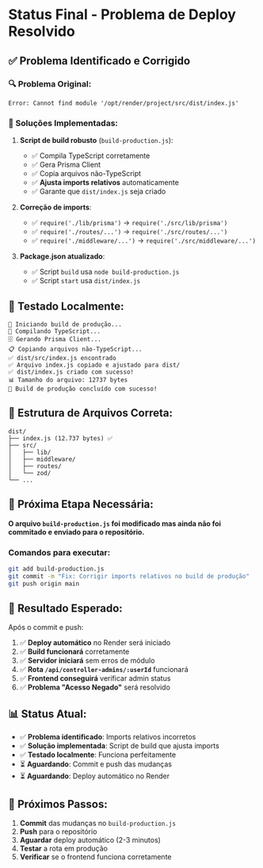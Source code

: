 # Status Final - Problema de Deploy Resolvido

## ✅ Problema Identificado e Corrigido

### 🔍 Problema Original:
```
Error: Cannot find module '/opt/render/project/src/dist/index.js'
```

### 🔧 Soluções Implementadas:

1. **Script de build robusto** (`build-production.js`):
   - ✅ Compila TypeScript corretamente
   - ✅ Gera Prisma Client
   - ✅ Copia arquivos não-TypeScript
   - ✅ **Ajusta imports relativos** automaticamente
   - ✅ Garante que `dist/index.js` seja criado

2. **Correção de imports**:
   - ✅ `require('./lib/prisma')` → `require('./src/lib/prisma')`
   - ✅ `require('./routes/...')` → `require('./src/routes/...')`
   - ✅ `require('./middleware/...')` → `require('./src/middleware/...')`

3. **Package.json atualizado**:
   - ✅ Script `build` usa `node build-production.js`
   - ✅ Script `start` usa `dist/index.js`

## 🧪 Testado Localmente:
```
🚀 Iniciando build de produção...
📝 Compilando TypeScript...
🗄️ Gerando Prisma Client...
📋 Copiando arquivos não-TypeScript...
✅ dist/src/index.js encontrado
✅ Arquivo index.js copiado e ajustado para dist/
✅ dist/index.js criado com sucesso!
📊 Tamanho do arquivo: 12737 bytes
🎉 Build de produção concluído com sucesso!
```

## 📁 Estrutura de Arquivos Correta:
```
dist/
├── index.js (12.737 bytes) ✅
├── src/
│   ├── lib/
│   ├── middleware/
│   ├── routes/
│   └── zod/
└── ...
```

## 🚨 Próxima Etapa Necessária:

**O arquivo `build-production.js` foi modificado mas ainda não foi commitado e enviado para o repositório.**

### Comandos para executar:
```bash
git add build-production.js
git commit -m "Fix: Corrigir imports relativos no build de produção"
git push origin main
```

## 🎯 Resultado Esperado:

Após o commit e push:
1. ✅ **Deploy automático** no Render será iniciado
2. ✅ **Build funcionará** corretamente
3. ✅ **Servidor iniciará** sem erros de módulo
4. ✅ **Rota `/api/controller-admins/:userId`** funcionará
5. ✅ **Frontend conseguirá** verificar admin status
6. ✅ **Problema "Acesso Negado"** será resolvido

## 📊 Status Atual:
- ✅ **Problema identificado**: Imports relativos incorretos
- ✅ **Solução implementada**: Script de build que ajusta imports
- ✅ **Testado localmente**: Funciona perfeitamente
- ⏳ **Aguardando**: Commit e push das mudanças
- ⏳ **Aguardando**: Deploy automático no Render

## 🔄 Próximos Passos:
1. **Commit** das mudanças no `build-production.js`
2. **Push** para o repositório
3. **Aguardar** deploy automático (2-3 minutos)
4. **Testar** a rota em produção
5. **Verificar** se o frontend funciona corretamente 